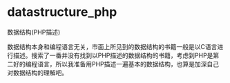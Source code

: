# datastructure_php
数据结构(PHP描述)

数据结构本身和编程语言无关，市面上所见到的数据结构的书籍一般是以C语言进行描述。搜索了一番并没有找到以PHP描述的数据结构的书籍，考虑到PHP是第二好的编程语言，所以我准备用PHP描述一遍基本的数据结构，也算是加深自己对数据结构的理解吧。